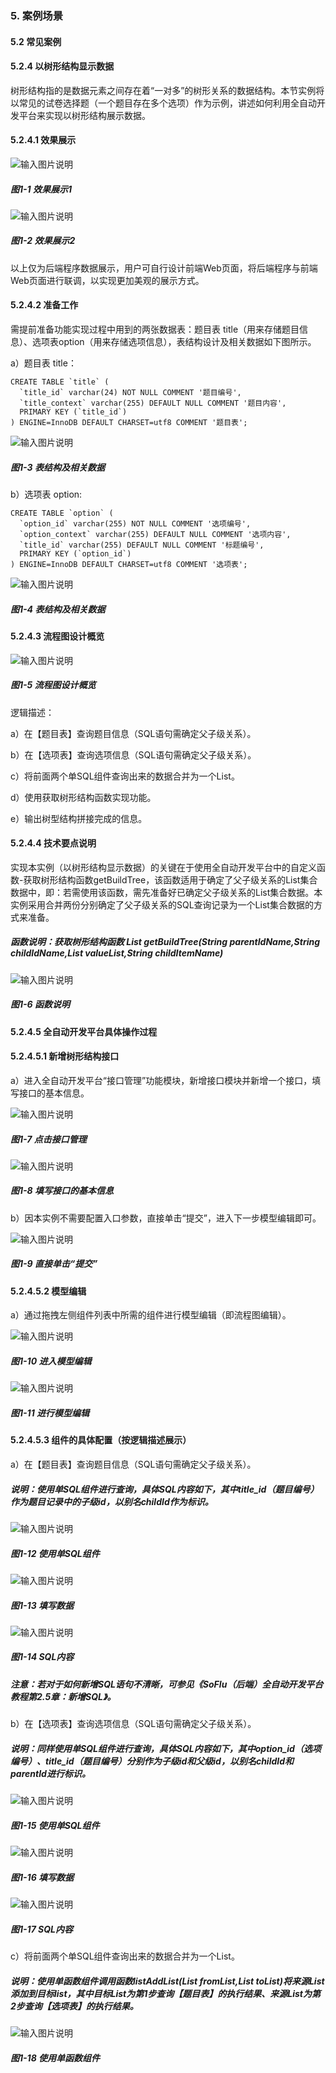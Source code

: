 ### 5. 案例场景

#### 5.2 常见案例

#### 5.2.4 以树形结构显示数据

树形结构指的是数据元素之间存在着“一对多”的树形关系的数据结构。本节实例将以常见的试卷选择题（一个题目存在多个选项）作为示例，讲述如何利用全自动开发平台来实现以树形结构展示数据。

#### 5.2.4.1 效果展示

![输入图片说明](../../../../images/SoFlu%EF%BC%88%E5%90%8E%E7%AB%AF%EF%BC%89%E5%BC%80%E5%8F%91%E5%B9%B3%E5%8F%B0/1.%20%E6%9C%80%E6%96%B0%E7%89%88%E6%9C%AC%20-%20%E6%9B%B4%E6%96%B0%E6%97%A5%E6%9C%9F%20-%202022.10.08/5.%20%E6%A1%88%E4%BE%8B%E5%9C%BA%E6%99%AF/2.%20%E5%B8%B8%E8%A7%81%E6%A1%88%E4%BE%8B/4.%20%E4%BB%A5%E6%A0%91%E5%BD%A2%E7%BB%93%E6%9E%84%E6%98%BE%E7%A4%BA%E6%95%B0%E6%8D%AE/image.png)

##### 图1-1 效果展示1

![输入图片说明](../../../../images/SoFlu%EF%BC%88%E5%90%8E%E7%AB%AF%EF%BC%89%E5%BC%80%E5%8F%91%E5%B9%B3%E5%8F%B0/1.%20%E6%9C%80%E6%96%B0%E7%89%88%E6%9C%AC%20-%20%E6%9B%B4%E6%96%B0%E6%97%A5%E6%9C%9F%20-%202022.10.08/5.%20%E6%A1%88%E4%BE%8B%E5%9C%BA%E6%99%AF/2.%20%E5%B8%B8%E8%A7%81%E6%A1%88%E4%BE%8B/4.%20%E4%BB%A5%E6%A0%91%E5%BD%A2%E7%BB%93%E6%9E%84%E6%98%BE%E7%A4%BA%E6%95%B0%E6%8D%AE/1-2.png)

##### 图1-2 效果展示2

以上仅为后端程序数据展示，用户可自行设计前端Web页面，将后端程序与前端Web页面进行联调，以实现更加美观的展示方式。

#### 5.2.4.2 准备工作

需提前准备功能实现过程中用到的两张数据表：题目表 title（用来存储题目信息）、选项表option（用来存储选项信息），表结构设计及相关数据如下图所示。

a）题目表 title：

```
CREATE TABLE `title` (
  `title_id` varchar(24) NOT NULL COMMENT '题目编号',
  `title_context` varchar(255) DEFAULT NULL COMMENT '题目内容',
  PRIMARY KEY (`title_id`)
) ENGINE=InnoDB DEFAULT CHARSET=utf8 COMMENT '题目表';
```

![输入图片说明](../../../../images/SoFlu%EF%BC%88%E5%90%8E%E7%AB%AF%EF%BC%89%E5%BC%80%E5%8F%91%E5%B9%B3%E5%8F%B0/1.%20%E6%9C%80%E6%96%B0%E7%89%88%E6%9C%AC%20-%20%E6%9B%B4%E6%96%B0%E6%97%A5%E6%9C%9F%20-%202022.10.08/5.%20%E6%A1%88%E4%BE%8B%E5%9C%BA%E6%99%AF/2.%20%E5%B8%B8%E8%A7%81%E6%A1%88%E4%BE%8B/4.%20%E4%BB%A5%E6%A0%91%E5%BD%A2%E7%BB%93%E6%9E%84%E6%98%BE%E7%A4%BA%E6%95%B0%E6%8D%AE/1-3.png)

##### 图1-3 表结构及相关数据

b）选项表 option:

```
CREATE TABLE `option` (
  `option_id` varchar(255) NOT NULL COMMENT '选项编号',
  `option_context` varchar(255) DEFAULT NULL COMMENT '选项内容',
  `title_id` varchar(255) DEFAULT NULL COMMENT '标题编号',
  PRIMARY KEY (`option_id`)
) ENGINE=InnoDB DEFAULT CHARSET=utf8 COMMENT '选项表';
```

![输入图片说明](../../../../images/SoFlu%EF%BC%88%E5%90%8E%E7%AB%AF%EF%BC%89%E5%BC%80%E5%8F%91%E5%B9%B3%E5%8F%B0/1.%20%E6%9C%80%E6%96%B0%E7%89%88%E6%9C%AC%20-%20%E6%9B%B4%E6%96%B0%E6%97%A5%E6%9C%9F%20-%202022.10.08/5.%20%E6%A1%88%E4%BE%8B%E5%9C%BA%E6%99%AF/2.%20%E5%B8%B8%E8%A7%81%E6%A1%88%E4%BE%8B/4.%20%E4%BB%A5%E6%A0%91%E5%BD%A2%E7%BB%93%E6%9E%84%E6%98%BE%E7%A4%BA%E6%95%B0%E6%8D%AE/1-4.png)

##### 图1-4 表结构及相关数据

#### 5.2.4.3 流程图设计概览

![输入图片说明](../../../../images/SoFlu%EF%BC%88%E5%90%8E%E7%AB%AF%EF%BC%89%E5%BC%80%E5%8F%91%E5%B9%B3%E5%8F%B0/1.%20%E6%9C%80%E6%96%B0%E7%89%88%E6%9C%AC%20-%20%E6%9B%B4%E6%96%B0%E6%97%A5%E6%9C%9F%20-%202022.10.08/5.%20%E6%A1%88%E4%BE%8B%E5%9C%BA%E6%99%AF/2.%20%E5%B8%B8%E8%A7%81%E6%A1%88%E4%BE%8B/4.%20%E4%BB%A5%E6%A0%91%E5%BD%A2%E7%BB%93%E6%9E%84%E6%98%BE%E7%A4%BA%E6%95%B0%E6%8D%AE/1-5.png)

##### 图1-5 流程图设计概览

逻辑描述：

a）在【题目表】查询题目信息（SQL语句需确定父子级关系）。

b）在【选项表】查询选项信息（SQL语句需确定父子级关系）。

c）将前面两个单SQL组件查询出来的数据合并为一个List。

d）使用获取树形结构函数实现功能。

e）输出树型结构拼接完成的信息。

#### 5.2.4.4 技术要点说明

实现本实例（以树形结构显示数据）的关键在于使用全自动开发平台中的自定义函数-获取树形结构函数getBuildTree，该函数适用于确定了父子级关系的List集合数据中，即：若需使用该函数，需先准备好已确定父子级关系的List集合数据。本实例采用合并两份分别确定了父子级关系的SQL查询记录为一个List集合数据的方式来准备。

##### 函数说明：获取树形结构函数 List getBuildTree(String parentIdName,String childIdName,List valueList,String childItemName)

![输入图片说明](../../../../images/SoFlu%EF%BC%88%E5%90%8E%E7%AB%AF%EF%BC%89%E5%BC%80%E5%8F%91%E5%B9%B3%E5%8F%B0/1.%20%E6%9C%80%E6%96%B0%E7%89%88%E6%9C%AC%20-%20%E6%9B%B4%E6%96%B0%E6%97%A5%E6%9C%9F%20-%202022.10.08/5.%20%E6%A1%88%E4%BE%8B%E5%9C%BA%E6%99%AF/2.%20%E5%B8%B8%E8%A7%81%E6%A1%88%E4%BE%8B/4.%20%E4%BB%A5%E6%A0%91%E5%BD%A2%E7%BB%93%E6%9E%84%E6%98%BE%E7%A4%BA%E6%95%B0%E6%8D%AE/1-6.png)

##### 图1-6 函数说明

#### 5.2.4.5 全自动开发平台具体操作过程

#### 5.2.4.5.1 新增树形结构接口

a）进入全自动开发平台“接口管理”功能模块，新增接口模块并新增一个接口，填写接口的基本信息。

![输入图片说明](../../../../images/SoFlu%EF%BC%88%E5%90%8E%E7%AB%AF%EF%BC%89%E5%BC%80%E5%8F%91%E5%B9%B3%E5%8F%B0/1.%20%E6%9C%80%E6%96%B0%E7%89%88%E6%9C%AC%20-%20%E6%9B%B4%E6%96%B0%E6%97%A5%E6%9C%9F%20-%202022.10.08/5.%20%E6%A1%88%E4%BE%8B%E5%9C%BA%E6%99%AF/2.%20%E5%B8%B8%E8%A7%81%E6%A1%88%E4%BE%8B/4.%20%E4%BB%A5%E6%A0%91%E5%BD%A2%E7%BB%93%E6%9E%84%E6%98%BE%E7%A4%BA%E6%95%B0%E6%8D%AE/1-7.png)

##### 图1-7 点击接口管理

![输入图片说明](../../../../images/SoFlu%EF%BC%88%E5%90%8E%E7%AB%AF%EF%BC%89%E5%BC%80%E5%8F%91%E5%B9%B3%E5%8F%B0/1.%20%E6%9C%80%E6%96%B0%E7%89%88%E6%9C%AC%20-%20%E6%9B%B4%E6%96%B0%E6%97%A5%E6%9C%9F%20-%202022.10.08/5.%20%E6%A1%88%E4%BE%8B%E5%9C%BA%E6%99%AF/2.%20%E5%B8%B8%E8%A7%81%E6%A1%88%E4%BE%8B/4.%20%E4%BB%A5%E6%A0%91%E5%BD%A2%E7%BB%93%E6%9E%84%E6%98%BE%E7%A4%BA%E6%95%B0%E6%8D%AE/1-8.png)

##### 图1-8 填写接口的基本信息

b）因本实例不需要配置入口参数，直接单击“提交”，进入下一步模型编辑即可。

![输入图片说明](../../../../images/SoFlu%EF%BC%88%E5%90%8E%E7%AB%AF%EF%BC%89%E5%BC%80%E5%8F%91%E5%B9%B3%E5%8F%B0/1.%20%E6%9C%80%E6%96%B0%E7%89%88%E6%9C%AC%20-%20%E6%9B%B4%E6%96%B0%E6%97%A5%E6%9C%9F%20-%202022.10.08/5.%20%E6%A1%88%E4%BE%8B%E5%9C%BA%E6%99%AF/2.%20%E5%B8%B8%E8%A7%81%E6%A1%88%E4%BE%8B/4.%20%E4%BB%A5%E6%A0%91%E5%BD%A2%E7%BB%93%E6%9E%84%E6%98%BE%E7%A4%BA%E6%95%B0%E6%8D%AE/1-9.png)

##### 图1-9 直接单击“提交”

#### 5.2.4.5.2 模型编辑

a）通过拖拽左侧组件列表中所需的组件进行模型编辑（即流程图编辑）。

![输入图片说明](../../../../images/SoFlu%EF%BC%88%E5%90%8E%E7%AB%AF%EF%BC%89%E5%BC%80%E5%8F%91%E5%B9%B3%E5%8F%B0/1.%20%E6%9C%80%E6%96%B0%E7%89%88%E6%9C%AC%20-%20%E6%9B%B4%E6%96%B0%E6%97%A5%E6%9C%9F%20-%202022.10.08/5.%20%E6%A1%88%E4%BE%8B%E5%9C%BA%E6%99%AF/2.%20%E5%B8%B8%E8%A7%81%E6%A1%88%E4%BE%8B/4.%20%E4%BB%A5%E6%A0%91%E5%BD%A2%E7%BB%93%E6%9E%84%E6%98%BE%E7%A4%BA%E6%95%B0%E6%8D%AE/1-10.png)

##### 图1-10 进入模型编辑

![输入图片说明](../../../../images/SoFlu%EF%BC%88%E5%90%8E%E7%AB%AF%EF%BC%89%E5%BC%80%E5%8F%91%E5%B9%B3%E5%8F%B0/1.%20%E6%9C%80%E6%96%B0%E7%89%88%E6%9C%AC%20-%20%E6%9B%B4%E6%96%B0%E6%97%A5%E6%9C%9F%20-%202022.10.08/5.%20%E6%A1%88%E4%BE%8B%E5%9C%BA%E6%99%AF/2.%20%E5%B8%B8%E8%A7%81%E6%A1%88%E4%BE%8B/4.%20%E4%BB%A5%E6%A0%91%E5%BD%A2%E7%BB%93%E6%9E%84%E6%98%BE%E7%A4%BA%E6%95%B0%E6%8D%AE/1-11.png)

##### 图1-11 进行模型编辑

#### 5.2.4.5.3 组件的具体配置（按逻辑描述展示）

a）在【题目表】查询题目信息（SQL语句需确定父子级关系）。

##### 说明：使用单SQL组件进行查询，具体SQL内容如下，其中title_id（题目编号）作为题目记录中的子级id，以别名childId作为标识。

![输入图片说明](../../../../images/SoFlu%EF%BC%88%E5%90%8E%E7%AB%AF%EF%BC%89%E5%BC%80%E5%8F%91%E5%B9%B3%E5%8F%B0/1.%20%E6%9C%80%E6%96%B0%E7%89%88%E6%9C%AC%20-%20%E6%9B%B4%E6%96%B0%E6%97%A5%E6%9C%9F%20-%202022.10.08/5.%20%E6%A1%88%E4%BE%8B%E5%9C%BA%E6%99%AF/2.%20%E5%B8%B8%E8%A7%81%E6%A1%88%E4%BE%8B/4.%20%E4%BB%A5%E6%A0%91%E5%BD%A2%E7%BB%93%E6%9E%84%E6%98%BE%E7%A4%BA%E6%95%B0%E6%8D%AE/1-12.png)

##### 图1-12 使用单SQL组件

![输入图片说明](../../../../images/SoFlu%EF%BC%88%E5%90%8E%E7%AB%AF%EF%BC%89%E5%BC%80%E5%8F%91%E5%B9%B3%E5%8F%B0/1.%20%E6%9C%80%E6%96%B0%E7%89%88%E6%9C%AC%20-%20%E6%9B%B4%E6%96%B0%E6%97%A5%E6%9C%9F%20-%202022.10.08/5.%20%E6%A1%88%E4%BE%8B%E5%9C%BA%E6%99%AF/2.%20%E5%B8%B8%E8%A7%81%E6%A1%88%E4%BE%8B/4.%20%E4%BB%A5%E6%A0%91%E5%BD%A2%E7%BB%93%E6%9E%84%E6%98%BE%E7%A4%BA%E6%95%B0%E6%8D%AE/1-13.png)

##### 图1-13 填写数据

![输入图片说明](../../../../images/SoFlu%EF%BC%88%E5%90%8E%E7%AB%AF%EF%BC%89%E5%BC%80%E5%8F%91%E5%B9%B3%E5%8F%B0/1.%20%E6%9C%80%E6%96%B0%E7%89%88%E6%9C%AC%20-%20%E6%9B%B4%E6%96%B0%E6%97%A5%E6%9C%9F%20-%202022.10.08/5.%20%E6%A1%88%E4%BE%8B%E5%9C%BA%E6%99%AF/2.%20%E5%B8%B8%E8%A7%81%E6%A1%88%E4%BE%8B/4.%20%E4%BB%A5%E6%A0%91%E5%BD%A2%E7%BB%93%E6%9E%84%E6%98%BE%E7%A4%BA%E6%95%B0%E6%8D%AE/1-14.png)

##### 图1-14 SQL内容

##### 注意：若对于如何新增SQL语句不清晰，可参见《SoFlu（后端）全自动开发平台教程第2.5章：新增SQL》。

b）在【选项表】查询选项信息（SQL语句需确定父子级关系）。

##### 说明：同样使用单SQL组件进行查询，具体SQL内容如下，其中option_id（选项编号）、title_id（题目编号）分别作为子级id和父级id，以别名childId和parentId进行标识。

![输入图片说明](../../../../images/SoFlu%EF%BC%88%E5%90%8E%E7%AB%AF%EF%BC%89%E5%BC%80%E5%8F%91%E5%B9%B3%E5%8F%B0/1.%20%E6%9C%80%E6%96%B0%E7%89%88%E6%9C%AC%20-%20%E6%9B%B4%E6%96%B0%E6%97%A5%E6%9C%9F%20-%202022.10.08/5.%20%E6%A1%88%E4%BE%8B%E5%9C%BA%E6%99%AF/2.%20%E5%B8%B8%E8%A7%81%E6%A1%88%E4%BE%8B/4.%20%E4%BB%A5%E6%A0%91%E5%BD%A2%E7%BB%93%E6%9E%84%E6%98%BE%E7%A4%BA%E6%95%B0%E6%8D%AE/1-15.png)

##### 图1-15 使用单SQL组件

![输入图片说明](../../../../images/SoFlu%EF%BC%88%E5%90%8E%E7%AB%AF%EF%BC%89%E5%BC%80%E5%8F%91%E5%B9%B3%E5%8F%B0/1.%20%E6%9C%80%E6%96%B0%E7%89%88%E6%9C%AC%20-%20%E6%9B%B4%E6%96%B0%E6%97%A5%E6%9C%9F%20-%202022.10.08/5.%20%E6%A1%88%E4%BE%8B%E5%9C%BA%E6%99%AF/2.%20%E5%B8%B8%E8%A7%81%E6%A1%88%E4%BE%8B/4.%20%E4%BB%A5%E6%A0%91%E5%BD%A2%E7%BB%93%E6%9E%84%E6%98%BE%E7%A4%BA%E6%95%B0%E6%8D%AE/1-16.png)

##### 图1-16 填写数据

![输入图片说明](../../../../images/SoFlu%EF%BC%88%E5%90%8E%E7%AB%AF%EF%BC%89%E5%BC%80%E5%8F%91%E5%B9%B3%E5%8F%B0/1.%20%E6%9C%80%E6%96%B0%E7%89%88%E6%9C%AC%20-%20%E6%9B%B4%E6%96%B0%E6%97%A5%E6%9C%9F%20-%202022.10.08/5.%20%E6%A1%88%E4%BE%8B%E5%9C%BA%E6%99%AF/2.%20%E5%B8%B8%E8%A7%81%E6%A1%88%E4%BE%8B/4.%20%E4%BB%A5%E6%A0%91%E5%BD%A2%E7%BB%93%E6%9E%84%E6%98%BE%E7%A4%BA%E6%95%B0%E6%8D%AE/1-17.png)

##### 图1-17 SQL内容

c）将前面两个单SQL组件查询出来的数据合并为一个List。

##### 说明：使用单函数组件调用函数listAddList(List fromList,List toList)将来源List添加到目标list，其中目标List为第1步查询【题目表】的执行结果、来源List为第2步查询【选项表】的执行结果。

![输入图片说明](../../../../images/SoFlu%EF%BC%88%E5%90%8E%E7%AB%AF%EF%BC%89%E5%BC%80%E5%8F%91%E5%B9%B3%E5%8F%B0/1.%20%E6%9C%80%E6%96%B0%E7%89%88%E6%9C%AC%20-%20%E6%9B%B4%E6%96%B0%E6%97%A5%E6%9C%9F%20-%202022.10.08/5.%20%E6%A1%88%E4%BE%8B%E5%9C%BA%E6%99%AF/2.%20%E5%B8%B8%E8%A7%81%E6%A1%88%E4%BE%8B/4.%20%E4%BB%A5%E6%A0%91%E5%BD%A2%E7%BB%93%E6%9E%84%E6%98%BE%E7%A4%BA%E6%95%B0%E6%8D%AE/1-18.png)

##### 图1-18 使用单函数组件
